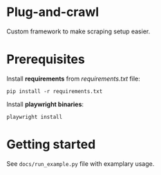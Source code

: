 # Plug-and-crawl
Custom framework to make scraping setup easier.

# Prerequisites
Install **requirements** from *requirements.txt* file:
```
pip install -r requirements.txt
```
Install **playwright binaries**:
```
playwright install
```

# Getting started
See `docs/run_example.py` file with examplary usage.